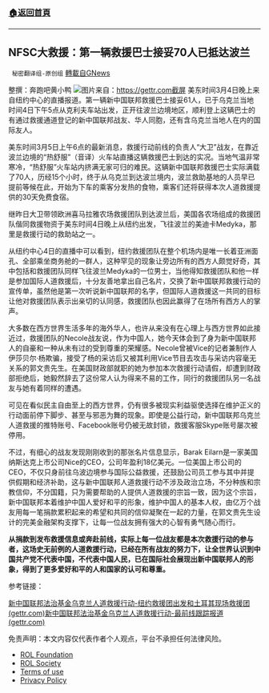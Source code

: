 ###  [:house:返回首頁](https://github.com/ourhimalayas/txt)
---


## NFSC大救援：第一辆救援巴士接妥70人已抵达波兰
` 秘密翻译组-原创组` [轉載自GNews](https://gnews.org/zh-hans/2111161/)

整撰：奔跑吧黄小鸭
![](https://assets.gnews.org/wp-content/uploads/2022/03/图片2-3.jpg)图片来自：https://gettr.com截屏
美东时间3月4日晚上来自纽约中心的直播报道。第一辆新中国联邦救援巴士接妥61人，已于乌克兰当地时间4日下午5点从克利夫车站出发，正开往波兰边境地区，顺利登上这辆巴士的有通过救援通道登记的新中国联邦战友、华人同胞，还有含乌克兰当地人在内的国际友人。

美东时间3月5日上午6点的最新消息，救援行动前线的负责人“大卫”战友，在靠近波兰边境的“热舒服”（音译）火车站直播这辆救援巴士到达的实况。当地气温非常寒冷，“热舒服”火车站内挤满无家可归的难民。这辆新中国联邦救援巴士实际满载了70人，历经15个小时，终于从乌克兰到达波兰境内，波兰救助基地的人员早已提前等候在此，开始为下车的乘客分发热的食物，乘客们还将获得本次人道救援提供的30天免费食宿。

继昨日大卫带领欧洲喜马拉雅农场救援团队到达波兰后，美国各农场组成的救援团队偕同救援物资于美东时间4日晚上从纽约出发，飞往波兰的美迪卡Medyka，那里是救援行动的救助站之一。

从纽约中心4日的直播中可以看到，纽约救援团队在整个机场内是唯一长着亚洲面孔、全部乘坐商务舱的一群人，这种罕见的现象让旁边所有的西方人颇觉好奇，其中包括和救援团队同样飞往波兰Medyka的一位男士，当他得知救援团队和他一样是参加国际人道救援后，十分友善地拿出自己名片，交换了新中国联邦救援行动的宣传单，虽然他是第一次听说新中国联邦的名字，但国际人道救援这一共同的目标让他对救援团队表示出亲切的认同感，救援团队也因此赢得了在场所有西方人的掌声。

大多数在西方世界生活多年的海外华人，也许从来没有在心理上与西方世界如此接近过，救援团队的Necole战友说，作为中国人，她今天体会到了身为新中国联邦人的自豪和一种从未有过的受到尊重的荣耀感。Necole曾被Vice的记者兼制作人伊莎贝尔·杨欺骗，接受了杨的采访后又被其利用Vice节目去攻击与采访内容毫无关系的郭文贵先生。在美国财政部就职的她为参加本次救援行动请假，却遭到财政部拒绝后，她毅然辞去了这份常人认为得来不易的工作，同行的救援团队另一名战友与她有着同样的遭遇。

可见在看似民主自由至上的西方世界，仍有很多被现实利益驱使选择在维护正义的行动面前停下脚步、甚至与邪恶为舞的现象。即使是公益行动，新中国联邦乌克兰人道救援的推特账号、Facebook账号仍被无故封锁，救援客服Skype账号屡次被停用。

不过，有细心的战友发现刚刚收到的那张名片信息显示，Barak Eilarn是一家美国纳斯达克上市公司Nice的CEO，公司年盈利18亿美元。一位美国上市公司的CEO，不仅只身前往乌波边境参与国际公益救援，还鼓励公司员工参与其中并提供假期和经济补助，这与新中国联邦人道救援行动不涉及政治立场，不分种族和宗教信仰，不分国籍，只为需要帮助的人提供人道救援的宗旨一致，因为这个宗旨，新中国联邦本着维护中国人爱好和平的形象，维护中国人的基本人权，由亿万个战友用每一笔捐款累积起来的希望和共同的信仰凝聚在一起的力量，在郭文贵先生设计的完美金融架构支撑下，让每一位战友拥有强大的心智有勇气随心而行。

**从捐款到发布救援信息或奔赴前线，实际上每一位战友都是本次救援行动的参与者，这场史无前例的人道救援行动，已经在所有战友的努力下，让全世界认识到中国共产党不代表中国，不代表中国人民，已在国际社会展现出新中国联邦人的形象，得到了更多爱好和平的人和国家的认可和尊重。**

参考链接：

[新中国联邦法治基金乌克兰人道救援行动-纽约救援团出发和土耳其现场救援团 (gettr.com)](https://gettr.com/streaming/py8k3mecdc)[新中国联邦法治基金乌克兰人道救援行动-最前线跟踪报道 (gettr.com)](https://gettr.com/streaming/pyb7loc1af)

 

免责声明：本文内容仅代表作者个人观点，平台不承担任何法律风险。

- [ROL Foundation](https://rolfoundation.org/)
- [ROL Society](https://rolsociety.org/)
- [Terms of use](https://gnews.org/terms-of-use-3/)
- [Privacy Policy](https://gnews.org/privacy-policy/)
